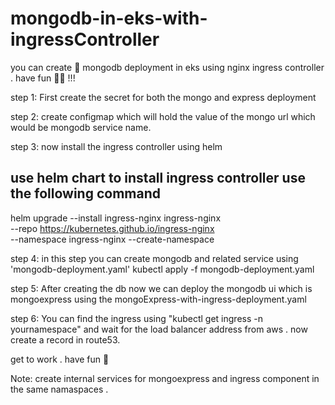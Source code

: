 # mongodb-in-eks-with-ingressController
you can create 👷  mongodb deployment in eks using nginx ingress controller . have fun 👊🏼 !!!

step 1: First create the secret for both the mongo and express deployment 

step 2: create configmap which will hold the value of the mongo url which would be mongodb service name.

step 3: now install the ingress controller using helm  

use helm chart to install ingress controller use the following command  
----------------------------------------------------------------------
helm upgrade --install ingress-nginx ingress-nginx \
  --repo https://kubernetes.github.io/ingress-nginx \
  --namespace ingress-nginx --create-namespace

step 4: in this step you can create mongodb and related service using 'mongodb-deployment.yaml' 
 kubectl apply -f mongodb-deployment.yaml

step 5: After creating the db now we can deploy the mongodb ui which is mongoexpress using the mongoExpress-with-ingress-deployment.yaml 

step 6: You can find the ingress using "kubectl get ingress -n yournamespace" and wait for the load balancer address from aws . now create a record in route53. 


get to work . have fun 🥳 



Note: create internal services for mongoexpress and ingress component in the same namaspaces . 
